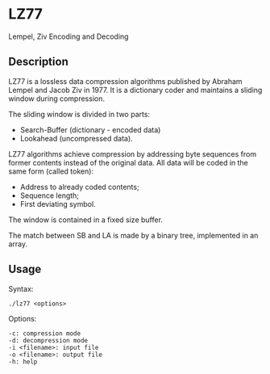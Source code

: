 # LZ77
Lempel, Ziv Encoding and Decoding

## Description
LZ77 is a lossless data compression algorithms published by Abraham Lempel 
and Jacob Ziv in 1977. It is a dictionary coder and maintains a sliding window 
during compression.

The sliding window is divided in two parts: 
- Search-Buffer (dictionary - encoded data)
- Lookahead (uncompressed data).

LZ77 algorithms achieve compression by addressing byte sequences from former contents 
instead of the original data. All data will be coded in the same form (called token):
- Address to already coded contents; 
- Sequence length; 
- First deviating symbol.

The window is contained in a fixed size buffer.

The match between SB and LA is made by a binary tree, implemented in an array.

## Usage
Syntax:
```
./lz77 <options>
```
Options:  
```
-c: compression mode
-d: decompression mode
-i <filename>: input file
-o <filename>: output file
-h: help
```
